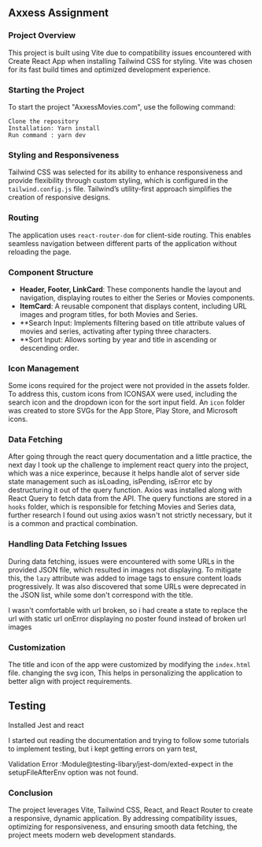 ## Axxess Assignment

### Project Overview

This project is built using Vite due to compatibility issues encountered with Create React App when installing Tailwind CSS for styling. Vite was chosen for its fast build times and optimized development experience.

### Starting the Project

To start the project "AxxessMovies.com", use the following command:

```
Clone the repository
Installation: Yarn install
Run command : yarn dev

```

### Styling and Responsiveness

Tailwind CSS was selected for its ability to enhance responsiveness and provide flexibility through custom styling, which is configured in the `tailwind.config.js` file. Tailwind’s utility-first approach simplifies the creation of responsive designs.

### Routing

The application uses `react-router-dom` for client-side routing. This enables seamless navigation between different parts of the application without reloading the page.

### Component Structure

- **Header, Footer, LinkCard**: These components handle the layout and navigation, displaying routes to either the Series or Movies components.
- **ItemCard**: A reusable component that displays content, including URL images and program titles, for both Movies and Series.
- \*\*Search Input: Implements filtering based on title attribute values of movies and series, activating after typing three characters.
- \*\*Sort Input: Allows sorting by year and title in ascending or descending order.

### Icon Management

Some icons required for the project were not provided in the assets folder. To address this, custom icons from ICONSAX were used, including the search icon and the dropdown icon for the sort input field. An `icon` folder was created to store SVGs for the App Store, Play Store, and Microsoft icons.

### Data Fetching

After going through the react query documentation and a little practice, the next day I took up the challenge to implement react query into the project, which was a nice experince, because it helps handle alot of server side state management such as isLoading, isPending, isError etc by destructuring it out of the query function.
Axios was installed along with React Query to fetch data from the API. The query functions are stored in a `hooks` folder, which is responsible for fetching Movies and Series data, further research I found out using axios wasn't not strictly necessary, but it is a common and practical combination.

### Handling Data Fetching Issues

During data fetching, issues were encountered with some URLs in the provided JSON file, which resulted in images not displaying. To mitigate this, the `lazy` attribute was added to image tags to ensure content loads progressively. It was also discovered that some URLs were deprecated in the JSON list, while some don't correspond with the title.

I wasn't comfortable with url broken, so i had create a state to replace the url with static url onError displaying no poster found instead of broken url images

### Customization

The title and icon of the app were customized by modifying the `index.html` file. changing the svg icon, This helps in personalizing the application to better align with project requirements.

## Testing

Installed Jest and react

I started out reading the documentation and trying to follow some tutorials to implement testing, but i kept getting errors on yarn test,

Validation Error :Module@testing-libary/jest-dom/exted-expect in the setupFileAfterEnv option was not found.

### Conclusion

The project leverages Vite, Tailwind CSS, React, and React Router to create a responsive, dynamic application. By addressing compatibility issues, optimizing for responsiveness, and ensuring smooth data fetching, the project meets modern web development standards.
